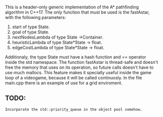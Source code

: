 This is a header-only generic implementation of the A\* pathfinding algorithm in C++17. The only function that must be used is the fastAstar, with the following parameters:
1. start of type State.
2. goal of type State.
3. nextNodesLambda of type State ->Container<State>.
4. heuristicLambda of type State\*State -> float.
5. edgeCostLambda of type State\*State -> float.

Additionaly, the type State must have a hash function and == operator inside the std namespace.
The function fastAstar is thread-safe and doesn't free the memory that uses on its operation, so future calls doesn't have to use much mallocs. This feature makes it specially useful inside the game loop of a videogame, because it will be called continuosly. 
In the file main.cpp there is an example of use for a grid enviroment.

## TODO:
	Incorporate the std::priority_queue in the object pool somehow.
